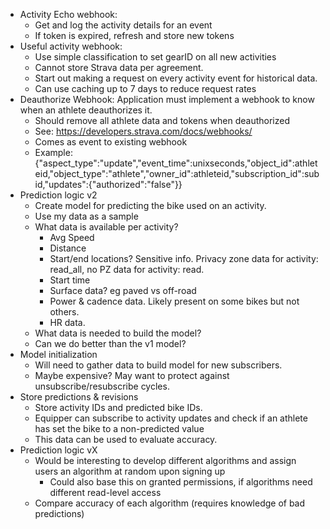 * Activity Echo webhook:
  * Get and log the activity details for an event
  * If token is expired, refresh and store new tokens
* Useful activity webhook:
  * Use simple classification to set gearID on all new activities
  * Cannot store Strava data per agreement. 
  * Start out making a request on every activity event for historical data. 
  * Can use caching up to 7 days to reduce request rates
* Deauthorize Webhook: Application must implement a webhook to know when an athlete deauthorizes it.
  * Should remove all athlete data and tokens when deauthorized
  * See: https://developers.strava.com/docs/webhooks/
  * Comes as event to existing webhook
  * Example: {"aspect_type":"update","event_time":unixseconds,"object_id":athleteid,"object_type":"athlete","owner_id":athleteid,"subscription_id":subid,"updates":{"authorized":"false"}​}
* Prediction logic v2
  * Create model for predicting the bike used on an activity.
  * Use my data as a sample
  * What data is available per activity? 
    * Avg Speed
    * Distance
    * Start/end locations? Sensitive info. Privacy zone data for activity: read_all, no PZ data for activity: read.
    * Start time
    * Surface data? eg paved vs off-road
    * Power & cadence data. Likely present on some bikes but not others.
    * HR data.
  * What data is needed to build the model?
  * Can we do better than the v1 model?
* Model initialization
  * Will need to gather data to build model for new subscribers. 
  * Maybe expensive? May want to protect against unsubscribe/resubscribe cycles.
* Store predictions & revisions
  * Store activity IDs and predicted bike IDs. 
  * Equipper can subscribe to activity updates and check if an athlete has set the bike to a non-predicted value
  * This data can be used to evaluate accuracy.
* Prediction logic vX
  * Would be interesting to develop different algorithms and assign users an algorithm at random upon signing up
    * Could also base this on granted permissions, if algorithms need different read-level access
  * Compare accuracy of each algorithm (requires knowledge of bad predictions)